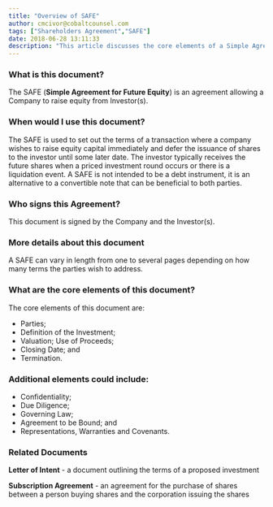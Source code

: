 ```yaml
---
title: "Overview of SAFE"
author: cmcivor@cobaltcounsel.com
tags: ["Shareholders Agreement","SAFE"]
date: 2018-06-28 13:11:33
description: "This article discusses the core elements of a Simple Agreement for Future Equity"
---
```

### What is this document?

The SAFE (**Simple Agreement for Future Equity**) is an agreement allowing a Company to raise equity from Investor(s).

### When would I use this document?

The SAFE is used to set out the terms of a transaction where a company wishes to raise equity capital immediately and defer the issuance of shares to the investor until some later date. The investor typically receives the future shares when a priced investment round occurs or there is a liquidation event. A SAFE is not intended to be a debt instrument, it is an alternative to a convertible note that can be beneficial to both parties.

### Who signs this Agreement?

This document is signed by the Company and the Investor(s).

### More details about this document

A SAFE can vary in length from one to several pages depending on how many terms the parties wish to address.

### What are the core elements of this document?

The core elements of this document are:

- Parties;
- Definition of the Investment;
- Valuation; Use of Proceeds;
- Closing Date; and
- Termination.

### Additional elements could include:

- Confidentiality;
- Due Diligence;
- Governing Law;
- Agreement to be Bound; and
- Representations, Warranties and Covenants.

### Related Documents

**Letter of Intent** - a document outlining the terms of a proposed investment

**Subscription Agreement** - an agreement for the purchase of shares between a person buying shares and the corporation issuing the shares
